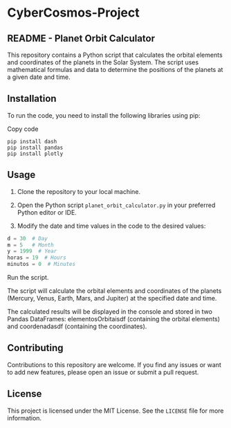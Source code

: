 # CyberCosmos-Project

## README - Planet Orbit Calculator

This repository contains a Python script that calculates the orbital elements and coordinates of the planets in the Solar System. The script uses mathematical formulas and data to determine the positions of the planets at a given date and time.

## Installation

To run the code, you need to install the following libraries using pip:

Copy code
```
pip install dash
pip install pandas
pip install plotly
```
## Usage

1. Clone the repository to your local machine.

2. Open the Python script `planet_orbit_calculator.py` in your preferred Python editor or IDE.

3. Modify the date and time values in the code to the desired values:

```python
d = 30  # Day
m = 5   # Month
y = 1999  # Year
horas = 19  # Hours
minutos = 0  # Minutes
```
Run the script.

The script will calculate the orbital elements and coordinates of the planets (Mercury, Venus, Earth, Mars, and Jupiter) at the specified date and time.

The calculated results will be displayed in the console and stored in two Pandas DataFrames: elementosOrbitaisdf (containing the orbital elements) and coordenadasdf (containing the coordinates).


## Contributing

Contributions to this repository are welcome. If you find any issues or want to add new features, please open an issue or submit a pull request.

## License

This project is licensed under the MIT License. See the `LICENSE` file for more information.
